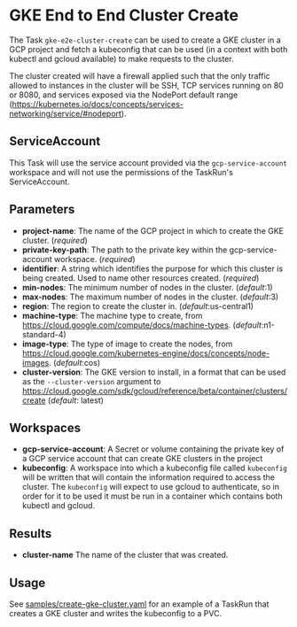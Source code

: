 # GKE End to End Cluster Create

The Task `gke-e2e-cluster-create` can be used to create a GKE cluster in a GCP
project and fetch a kubeconfig that can be used (in a context with both kubectl and gcloud
available) to make requests to the cluster.

The cluster created will have a firewall applied such that the only traffic allowed to instances
in the cluster will be SSH, TCP services running on 80 or 8080, and services exposed via the
NodePort default range (https://kubernetes.io/docs/concepts/services-networking/service/#nodeport).

## ServiceAccount

This Task will use the service account provided via the `gcp-service-account` workspace and will
not use the permissions of the TaskRun's ServiceAccount.

## Parameters

* **project-name**: The name of the GCP project in which to create the GKE cluster. (_required_)
* **private-key-path**: The path to the private key within the gcp-service-account workspace. (_required_)
* **identifier**: A string which identifies the purpose for which this cluster is being created. Used to name other resources created. (_required_)
* **min-nodes**: The minimum number of nodes in the cluster. (_default_:1)
* **max-nodes**: The maximum number of nodes in the cluster. (_default_:3)
* **region**: The region to create the cluster in. (_default_:us-central1)
* **machine-type**: The machine type to create, from
  https://cloud.google.com/compute/docs/machine-types. (_default_:n1-standard-4)
* **image-type**: The type of image to create the nodes, from
  https://cloud.google.com/kubernetes-engine/docs/concepts/node-images. (_default_:cos)
* **cluster-version**: The GKE version to install, in a format that can be used as the
    `--cluster-version` argument to https://cloud.google.com/sdk/gcloud/reference/beta/container/clusters/create
    (_default_: latest)

## Workspaces

* **gcp-service-account**: A Secret or volume containing the private key of a GCP service account
  that can create GKE clusters in the project
* **kubeconfig**: A workspace into which a kubeconfig file called `kubeconfig` will be written that
  will contain the information required to access the cluster. The `kubeconfig` will expect to use
  gcloud to authenticate, so in order for it to be used it must be run in a container which contains
  both kubectl and gcloud.

## Results

* **cluster-name** The name of the cluster that was created.

## Usage

See [samples/create-gke-cluster.yaml](samples/create-gke-cluster.yaml) for an example of a TaskRun
that creates a GKE cluster and writes the kubeconfig to a PVC.
